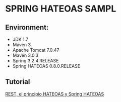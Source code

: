 # SPRING HATEOAS SAMPL #

## Environment: ##

* JDK 1.7
* Maven 3
* Apache Tomcat 7.0.47
* Maven 3.0.3
* Spring 3.2.4.RELEASE
* Spring HATEOAS 0.8.0.RELEASE

## Tutorial ##
[REST, el principio HATEOAS y Spring HATEOAS](http://www.adictosaltrabajo.com/tutoriales/tutoriales.php?pagina=SpringHateoas)
